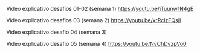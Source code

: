 Video explicativo desafios 01-02 (semana 1) https://youtu.be/jTuunw1N4gE

Video explicativo desafios 03 (semana 2) https://youtu.be/xrRclzFQsjI

Video explicativo desafio 04 (semana 3) 

Video explicativo desafio 05 (semana 4) https://youtu.be/NvChDvzpVo0

